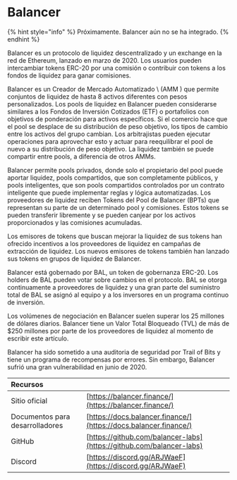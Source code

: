 # Balancer

{% hint style="info" %}
Próximamente. Balancer aún no se ha integrado.
{% endhint %}

Balancer es un protocolo de liquidez descentralizado y un exchange en la red de Ethereum, lanzado en marzo de 2020. Los usuarios pueden intercambiar tokens ERC-20 por una comisión o contribuir con tokens a los fondos de liquidez para ganar comisiones.

Balancer es un Creador de Mercado Automatizado \ (AMM \) que permite conjuntos de liquidez de hasta 8 activos diferentes con pesos personalizados. Los pools de liquidez en Balancer pueden considerarse similares a los Fondos de Inversión Cotizados \(ETF\) o portafolios con objetivos de ponderación para activos específicos. Si el comercio hace que el pool se desplace de su distribución de peso objetivo, los tipos de cambio entre los activos del grupo cambian. Los arbitrajistas pueden ejecutar operaciones para aprovechar esto y actuar para reequilibrar el pool de nuevo a su distribución de peso objetivo. La liquidez también se puede compartir entre pools, a diferencia de otros AMMs.

Balancer permite pools privados, donde solo el propietario del pool puede aportar liquidez, pools compartidos, que son completamente públicos, y pools inteligentes, que son pools compartidos controlados por un contrato inteligente que puede implementar reglas y lógica automatizadas. Los proveedores de liquidez reciben Tokens del Pool de Balancer \(BPTs) que representan su parte de un determinado pool y comisiones. Estos tokens se pueden transferir libremente y se pueden canjear por los activos proporcionados y las comisiones acumuladas.

Los emisores de tokens que buscan mejorar la liquidez de sus tokens han ofrecido incentivos a los proveedores de liquidez en campañas de extracción de liquidez. Los nuevos emisores de tokens también han lanzado sus tokens en grupos de liquidez de Balancer.

Balancer está gobernado por BAL, un token de gobernanza ERC-20. Los holders de BAL pueden votar sobre cambios en el protocolo. BAL se otorga continuamente a proveedores de liquidez y una gran parte del suministro total de BAL se asignó al equipo y a los inversores en un programa continuo de inversión.

Los volúmenes de negociación en Balancer suelen superar los 25 millones de dólares diarios. Balancer tiene un Valor Total Bloqueado \(TVL\) de más de $250 millones por parte de los proveedores de liquidez al momento de escribir este artículo.

Balancer ha sido sometido a una auditoria de seguridad por Trail of Bits y tiene un programa de recompensas por errores. Sin embargo, Balancer sufrió una gran vulnerabilidad en junio de 2020.

| Recursos                        |                                                                      |
|:------------------------------- |:-------------------------------------------------------------------- |
| Sitio oficial                   | [https://balancer.finance/](https://balancer.finance/)               |
| Documentos para desarrolladores | [https://docs.balancer.finance/](https://docs.balancer.finance/)     |
| GitHub                          | [https://github.com/balancer-labs](https://github.com/balancer-labs) |
| Discord                         | [https://discord.gg/ARJWaeF](https://discord.gg/ARJWaeF)             |


